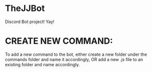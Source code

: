 # TheJJBot
Discord Bot project!
Yay!


# CREATE NEW COMMAND: <br/>

To add a new command to the bot, either create a new folder under the commands folder and name it accordingly, OR add a new .js file to an existing folder and name accordingly.


